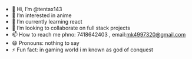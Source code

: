 - 👋 Hi, I’m @tentax143
- 👀 I’m interested in anime
- 🌱 I’m currently learning react
- 💞️ I’m looking to collaborate on full stack projects
- 📫 How to reach me phno: 7418642403 , email:mk4997320@gmail.com
- 😄 Pronouns: nothing to say
- ⚡ Fun fact: in gaming world i m known as god of conquest

<!---
tentax143/tentax143 is a ✨ special ✨ repository because its `README.md` (this file) appears on your GitHub profile.
You can click the Preview link to take a look at your changes.
--->
